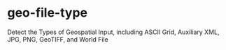 # geo-file-type
Detect the Types of Geospatial Input, including ASCII Grid, Auxiliary XML, JPG, PNG, GeoTIFF, and World File
